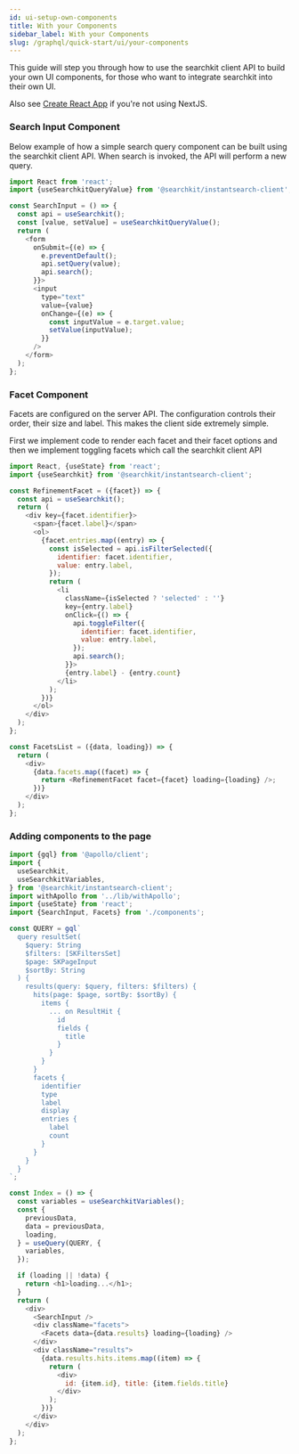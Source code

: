 ```yaml
---
id: ui-setup-own-components
title: With your Components
sidebar_label: With your Components
slug: /graphql/quick-start/ui/your-components
---
```


This guide will step you through how to use the searchkit client API to build your own UI components, for those who want to integrate searchkit into their own UI.

Also see [Create React App](https://codesandbox.io/s/searchkit-create-react-app-xj25o0) if you're not using NextJS.

### Search Input Component

Below example of how a simple search query component can be built using the searchkit client API. When search is invoked, the API will perform a new query.

```javascript
import React from 'react';
import {useSearchkitQueryValue} from '@searchkit/instantsearch-client';

const SearchInput = () => {
  const api = useSearchkit();
  const [value, setValue] = useSearchkitQueryValue();
  return (
    <form
      onSubmit={(e) => {
        e.preventDefault();
        api.setQuery(value);
        api.search();
      }}>
      <input
        type="text"
        value={value}
        onChange={(e) => {
          const inputValue = e.target.value;
          setValue(inputValue);
        }}
      />
    </form>
  );
};
```

### Facet Component

Facets are configured on the server API. The configuration controls their order, their size and label. This makes the client side extremely simple.

First we implement code to render each facet and their facet options and then we implement toggling facets which call the searchkit client API

```javascript
import React, {useState} from 'react';
import {useSearchkit} from '@searchkit/instantsearch-client';

const RefinementFacet = ({facet}) => {
  const api = useSearchkit();
  return (
    <div key={facet.identifier}>
      <span>{facet.label}</span>
      <ol>
        {facet.entries.map((entry) => {
          const isSelected = api.isFilterSelected({
            identifier: facet.identifier,
            value: entry.label,
          });
          return (
            <li
              className={isSelected ? 'selected' : ''}
              key={entry.label}
              onClick={() => {
                api.toggleFilter({
                  identifier: facet.identifier,
                  value: entry.label,
                });
                api.search();
              }}>
              {entry.label} - {entry.count}
            </li>
          );
        })}
      </ol>
    </div>
  );
};

const FacetsList = ({data, loading}) => {
  return (
    <div>
      {data.facets.map((facet) => {
        return <RefinementFacet facet={facet} loading={loading} />;
      })}
    </div>
  );
};
```

### Adding components to the page

```javascript
import {gql} from '@apollo/client';
import {
  useSearchkit,
  useSearchkitVariables,
} from '@searchkit/instantsearch-client';
import withApollo from '../lib/withApollo';
import {useState} from 'react';
import {SearchInput, Facets} from './components';

const QUERY = gql`
  query resultSet(
    $query: String
    $filters: [SKFiltersSet]
    $page: SKPageInput
    $sortBy: String
  ) {
    results(query: $query, filters: $filters) {
      hits(page: $page, sortBy: $sortBy) {
        items {
          ... on ResultHit {
            id
            fields {
              title
            }
          }
        }
      }
      facets {
        identifier
        type
        label
        display
        entries {
          label
          count
        }
      }
    }
  }
`;

const Index = () => {
  const variables = useSearchkitVariables();
  const {
    previousData,
    data = previousData,
    loading,
  } = useQuery(QUERY, {
    variables,
  });

  if (loading || !data) {
    return <h1>loading...</h1>;
  }
  return (
    <div>
      <SearchInput />
      <div className="facets">
        <Facets data={data.results} loading={loading} />
      </div>
      <div className="results">
        {data.results.hits.items.map((item) => {
          return (
            <div>
              id: {item.id}, title: {item.fields.title}
            </div>
          );
        })}
      </div>
    </div>
  );
};
```
